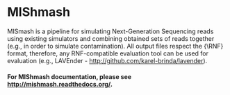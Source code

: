 # MIShmash

MISmash is a pipeline for simulating Next-Generation Sequencing reads using existing
simulators and combining obtained sets of reads together (e.g., in order to simulate contamination).
All output files respect the {\RNF} format, therefore, any RNF-compatible evaluation tool can be used
for evaluation (e.g., LAVEnder - http://github.com/karel-brinda/lavender).

#### For MIShmash documentation, please see http://mishmash.readthedocs.org/.
